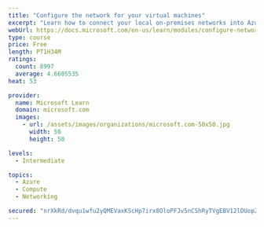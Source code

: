 ```yaml
---
title: "Configure the network for your virtual machines"
excerpt: "Learn how to connect your local on-premises networks into Azure using virtual networks, VPN gateways, and Azure ExpressRoute."
webUrl: https://docs.microsoft.com/en-us/learn/modules/configure-network-for-azure-virtual-machines/
type: course
price: Free
length: PT1H34M
ratings:
  count: 8997
  average: 4.6605535
heat: 53

provider:
  name: Microsoft Learn
  domain: microsoft.com
  images:
    - url: /assets/images/organizations/microsoft.com-50x50.jpg
      width: 50
      height: 50

levels:
  - Intermediate

topics:
  - Azure
  - Compute
  - Networking

secured: "nrXkRd/dvqu1wfu2yQMEVaxKScHp7irx8OloPFJv5nCShRyTVgEBV12lDUopZNU5PVVidWUvuPQOLJHOXp0V3gKI9lq7uwjnd2JTbo0QLd7APdgY/jmPDFrWwch6xob5wMhoC3Tn+Wdv5yQXwxP42030EfDa1VsiqdtjPklJXCMTc7x4v89sQcMqU+Jr9qvFhm3YplJDEbQooF8o7TU5xWTuUhYrNFtTq0wOi0QDTmCGYGA/i+H+gtk1j7iEU6maVXQ3I5KnlOsS4e0c7z3i7x7KF+8BkOOV/+nVxd8Ebc0TdgXyF3o1PNXgZYKNDi7KR/Ssfcj9rKwsv0P9Y20gMmelNlReZmV3lBLPYdZepF3XsFRN/5HyUCBesZLo+5SceV/m3sG6IdHCO0LkzzurfcJRUYyipRO+GVy3AvAj2rI=;WUqg+n5Ch5qeL4oqcBjswQ=="
---
```


